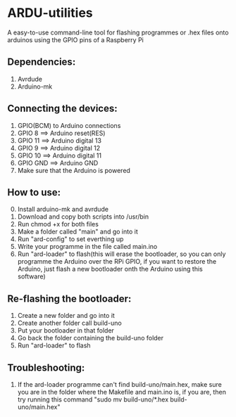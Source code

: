 # ARDU-utilities
A easy-to-use command-line tool for flashing programmes or .hex files onto arduinos using the GPIO pins of a Raspberry Pi

## Dependencies:
1. Avrdude
2. Arduino-mk

## Connecting the devices:
1. GPIO(BCM) to Arduino connections
2. GPIO 8  ==>  Arduino reset(RES)
4. GPIO 11  ==>  Arduino digital 13
5. GPIO 9  ==>  Arduino digital 12
6. GPIO 10  ==>  Arduino digital 11
8. GPIO GND  ==>  Arduino GND
9. Make sure that the Arduino is powered

## How to use:
0. Install arduino-mk and avrdude
1. Download and copy both scripts into /usr/bin
2. Run chmod +x for both files
3. Make a folder called "main" and go into it
4. Run "ard-config" to set everthing up
5. Write your programme in the file called main.ino
6. Run "ard-loader" to flash(this will erase the bootloader, so you can only programme the Arduino over the RPi GPIO, if you want to restore the Arduino, just flash a new bootloader onth the Arduino using this software)

## Re-flashing the bootloader:
1. Create a new folder and go into it
2. Create another folder call build-uno
3. Put your bootloader in that folder
4. Go back the folder containing the build-uno folder
5. Run "ard-loader" to flash

## Troubleshooting:
1. If the ard-loader programme can't find build-uno/main.hex, make sure you are in the folder where the Makefile and main.ino is, if you are, then try running this command "sudo mv build-uno/*.hex build-uno/main.hex" 
